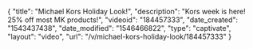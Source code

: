 {
    "title": "Michael Kors Holiday Look!",
    "description": "Kors week is here! 25% off most MK products!",
    "videoid": "184457333",
    "date_created": "1543437438",
    "date_modified": "1546466822",
    "type": "captivate",
    "layout": "video",
    "url": "\/v\/michael-kors-holiday-look\/184457333"
}